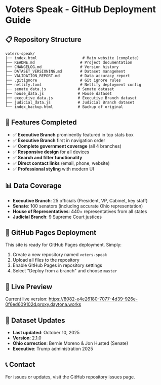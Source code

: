 # Voters Speak - GitHub Deployment Guide

## 📋 Repository Structure
```
voters-speak/
├── index.html                    # Main website (complete)
├── README.md                    # Project documentation
├── CHANGELOG.md                 # Version history
├── DATASET_VERSIONING.md        # Dataset management
├── VALIDATION_REPORT.md         # Data accuracy report
├── .gitignore                   # Git ignore rules
├── netlify.toml                 # Netlify deployment config
├── senate_data.js              # Senate dataset
├── house_data.js               # House dataset
├── executive_data.js           # Executive Branch dataset
├── judicial_data.js            # Judicial Branch dataset
└── index_backup.html           # Backup of original
```

## 🎯 Features Completed
- ✅ **Executive Branch** prominently featured in top stats box
- ✅ **Executive Branch** first in navigation order
- ✅ **Complete government coverage** (all 4 branches)
- ✅ **Responsive design** for all devices
- ✅ **Search and filter functionality**
- ✅ **Direct contact links** (email, phone, website)
- ✅ **Professional styling** with modern UI

## 📊 Data Coverage
- **Executive Branch**: 25 officials (President, VP, Cabinet, key staff)
- **Senate**: 100 senators (including accurate Ohio representation)
- **House of Representatives**: 440+ representatives from all states
- **Judicial Branch**: 9 Supreme Court justices

## 🚀 GitHub Pages Deployment
This site is ready for GitHub Pages deployment. Simply:
1. Create a new repository named `voters-speak`
2. Upload all files to the repository
3. Enable GitHub Pages in repository settings
4. Select "Deploy from a branch" and choose `master`

## 📱 Live Preview
Current live version: https://8082-e4e26180-7077-4d39-926e-0f6ed609102d.proxy.daytona.works

## 🔄 Dataset Updates
- **Last updated**: October 10, 2025
- **Version**: 2.1.0
- **Ohio correction**: Bernie Moreno & Jon Husted (Senate)
- **Executive**: Trump administration 2025

## 📞 Contact
For issues or updates, visit the GitHub repository issues page.